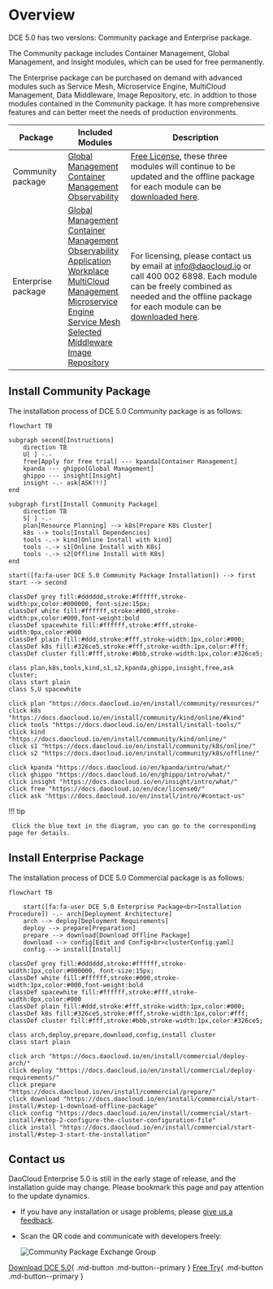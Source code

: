 # Overview

DCE 5.0 has two versions: Community package and Enterprise package.

The Community package includes Container Management, Global Management, and Insight modules, which can be used for free permanently. 

The Enterprise package can be purchased on demand with advanced modules such as Service Mesh, Microservice Engine, MultiCloud Management, Data Middleware, Image Repository, etc. in addtion to those modules contained in the Community package. It has more comprehensive features and can better meet the needs of production environments.

| Package         | Included Modules                                                                                                                                                                | Description                                                                                                                                                                                                         |
| --------------- | ------------------------------------------------------------------------------------------------------------------------------------------------------------------------------- | ------------------------------------------------------------------------------------------------------------------------------------------------------------------------------------------------------------------- |
| Community package | [Global Management](../ghippo/intro/what.md)<br />[Container Management](../kpanda/intro/what.md)<br />[Observability](../insight/intro/what.md)                                      | [Free License](../dce/license0.md), these three modules will continue to be updated and the offline package for each module can be [downloaded here](../download/dce5.md).                                   |
| Enterprise package | [Global Management](../ghippo/intro/what.md)<br />[Container Management](../kpanda/intro/what.md)<br />[Observability](../insight/intro/what.md)<br />[Application Workplace](../amamba/intro/what.md)<br />[MultiCloud Management](../kairship/intro/what.md)<br />[Microservice Engine](../skoala/intro/what.md)<br />[Service Mesh](../mspider/intro/what.md)<br />[Selected Middleware](../middleware/what.md)<br />[Image Repository](../kangaroo/what.md) | For licensing, please contact us by email at info@daocloud.io or call 400 002 6898. Each module can be freely combined as needed and the offline package for each module can be [downloaded here](../download/dce5.md). |

## Install Community Package

The installation process of DCE 5.0 Community package is as follows:

```mermaid
flowchart TB

subgraph second[Instructions]
    direction TB
    U[ ] -.-
    free[Apply for free trial] --- kpanda[Container Management]
    kpanda --- ghippo[Global Management]
    ghippo --- insight[Insight]
    insight -.- ask[ASK!!!]
end

subgraph first[Install Community Package]
    direction TB
    S[ ] -.-
    plan[Resource Planning] --> k8s[Prepare K8s Cluster] 
    k8s --> tools[Install Dependencies]
    tools -.-> kind[Online Install with kind]
    tools -.-> s1[Online Install with K8s]
    tools -.-> s2[Offline Install with K8s]
end

start([fa:fa-user DCE 5.0 Community Package Installation]) --> first
start --> second

classDef grey fill:#dddddd,stroke:#ffffff,stroke-width:px,color:#000000, font-size:15px;
classDef white fill:#ffffff,stroke:#000,stroke-width:px,color:#000,font-weight:bold
classDef spacewhite fill:#ffffff,stroke:#fff,stroke-width:0px,color:#000
classDef plain fill:#ddd,stroke:#fff,stroke-width:1px,color:#000;
classDef k8s fill:#326ce5,stroke:#fff,stroke-width:1px,color:#fff;
classDef cluster fill:#fff,stroke:#bbb,stroke-width:1px,color:#326ce5;

class plan,k8s,tools,kind,s1,s2,kpanda,ghippo,insight,free,ask cluster;
class start plain
class S,U spacewhite

click plan "https://docs.daocloud.io/en/install/community/resources/"
click k8s "https://docs.daocloud.io/en/install/community/kind/online/#kind"
click tools "https://docs.daocloud.io/en/install/install-tools/"
click kind "https://docs.daocloud.io/en/install/community/kind/online/"
click s1 "https://docs.daocloud.io/en/install/community/k8s/online/"
click s2 "https://docs.daocloud.io/en/install/community/k8s/offline/"

click kpanda "https://docs.daocloud.io/en/kpanda/intro/what/"
click ghippo "https://docs.daocloud.io/en/ghippo/intro/what/"
click insight "https://docs.daocloud.io/en/insight/intro/what/"
click free "https://docs.daocloud.io/en/dce/license0/"
click ask "https://docs.daocloud.io/en/install/intro/#contact-us"
```

!!! tip

     Click the blue text in the diagram, you can go to the corresponding page for details.

## Install Enterprise Package

The installation process of DCE 5.0 Commercial package is as follows:

```mermaid
flowchart TB

    start([fa:fa-user DCE 5.0 Enterprise Package<br>Installation Procedure]) -.- arch[Deployment Architecture]
    arch --> deploy[Deployment Requirements]
    deploy --> prepare[Preparation]
    prepare --> download[Download Offline Package]
    download --> config[Edit and Config<br>clusterConfig.yaml]
    config --> install[Install]

classDef grey fill:#dddddd,stroke:#ffffff,stroke-width:1px,color:#000000, font-size:15px;
classDef white fill:#ffffff,stroke:#000,stroke-width:1px,color:#000,font-weight:bold
classDef spacewhite fill:#ffffff,stroke:#fff,stroke-width:0px,color:#000
classDef plain fill:#ddd,stroke:#fff,stroke-width:1px,color:#000;
classDef k8s fill:#326ce5,stroke:#fff,stroke-width:1px,color:#fff;
classDef cluster fill:#fff,stroke:#bbb,stroke-width:1px,color:#326ce5;

class arch,deploy,prepare,download,config,install cluster
class start plain

click arch "https://docs.daocloud.io/en/install/commercial/deploy-arch/"
click deploy "https://docs.daocloud.io/en/install/commercial/deploy-requirements/"
click prepare "https://docs.daocloud.io/en/install/commercial/prepare/"
click download "https://docs.daocloud.io/en/install/commercial/start-install/#step-1-download-offline-package"
click config "https://docs.daocloud.io/en/install/commercial/start-install/#step-2-configure-the-cluster-configuration-file"
click install "https://docs.daocloud.io/en/install/commercial/start-install/#step-3-start-the-installation"
```

## Contact us

DaoCloud Enterprise 5.0 is still in the early stage of release, and the installation guide may change. Please bookmark this page and pay attention to the update dynamics.

- If you have any installation or usage problems, please [give us a feedback](https://github.com/DaoCloud/DaoCloud-docs/issues).

- Scan the QR code and communicate with developers freely:

     ![Community Package Exchange Group](https://docs.daocloud.io/daocloud-docs-images/docs/images/assist.png)

[Download DCE 5.0](../download/dce5.md){ .md-button .md-button--primary }
[Free Try](../dce/license0.md){ .md-button .md-button--primary }
